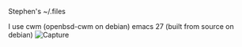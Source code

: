 Stephen's ~/.files

I use cwm (openbsd-cwm on debian)
emacs 27 (built from source on debian)
![Capture](https://raw.githubusercontent.com/sdunc/dotfiles/main/2021-06-17-163029_1920x1080_scrot.png)
